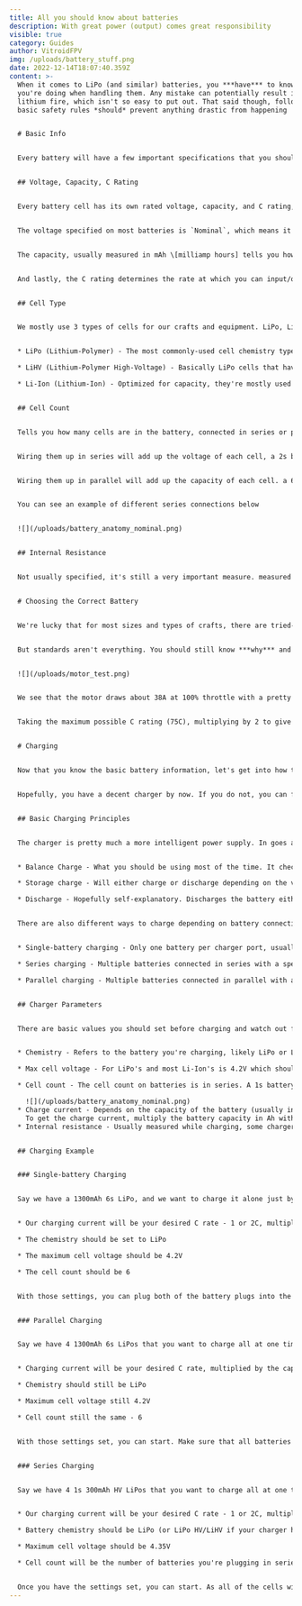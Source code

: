 ```yaml
---
title: All you should know about batteries
description: With great power (output) comes great responsibility
visible: true
category: Guides
author: VitroidFPV
img: /uploads/battery_stuff.png
date: 2022-12-14T18:07:40.359Z
content: >-
  When it comes to LiPo (and similar) batteries, you ***have*** to know what
  you're doing when handling them. Any mistake can potentially result in a
  lithium fire, which isn't so easy to put out. That said though, following
  basic safety rules *should* prevent anything drastic from happening


  # Basic Info


  Every battery will have a few important specifications that you should look out for when buying/using/charging. I'll try to summarize it as best as I can


  ## Voltage, Capacity, C Rating


  Every battery cell has its own rated voltage, capacity, and C rating, these three are pretty much the most important specifications, usually written right on the battery and in the product specifications


  The voltage specified on most batteries is `Nominal`, which means it's like the average voltage throughout the whole voltage range. You'll most often see this listed as 3.7V for most batteries. There's also a `Maximum` and `Minimum` safe voltage. For 3.7V nominal batteries, that is 4.2V and 3.5V in that order. **You should not charge a cell over 4.2V** or it could go up in smoke. **You should not discharge it under 3.5V**, any lower will start to damage the internal chemistry


  The capacity, usually measured in mAh \[milliamp hours] tells you how much current you can draw for an hour until the battery is "empty" and needs to be re-charged. 2000mAh is 2A for one hour, 1A for two hours, or 20A for 1/10th of an hour


  And lastly, the C rating determines the rate at which you can input/output current. `C × Capacity [in Ah] = Current in/out` For charging, you should charge it at 1C, for a 2000mAh battery that would be 2A, 2C for 200mAh would be 4A, and so on. Most batteries should list the output current rate as around 70-120C. Anything above ~75C is technically impossible, so the higher values are often just marketing and/or different ways of measuring the current rate. Make sure to pick a battery that has a current output higher than the maximum draw of all 4 of your motors


  ## Cell Type


  We mostly use 3 types of cells for our crafts and equipment. LiPo, LiHV, and Li-Ion


  * LiPo (Lithium-Polymer) - The most commonly-used cell chemistry type. Can be optimized for both capacity and current output, we're mostly using it for the latter. Usually flat rectangular cells. 4.2V max, 3.7 nominal, 3.5V min

  * LiHV (Lithium-Polymer High-Voltage) - Basically LiPo cells that have been tested not to explode when charged to higher voltages. This higher voltage range can give longer flight times or more power output. 4.35V max, 3.85V nominal, 3.5V min

  * Li-Ion (Lithium-Ion) - Optimized for capacity, they're mostly used for stuff that doesn't need as much current. Radios, goggles, or lightweight/current-efficient crafts. Usually cylindrical cells. Usually 4.2V max (with older cells it may be 4.1V, be careful), 3.7V nominal, 2.8-3V min


  ## Cell Count


  Tells you how many cells are in the battery, connected in series or parallel. A 1s battery is just a singular cell, a 6s battery is 6 cells connected in series, and a 6s2p battery is 12 cells, 6 in series, 2 of those series packs in parallel


  Wiring them up in series will add up the voltage of each cell, a 2s battery will have a max voltage of 8.4V, 6s will be 25.2V


  Wiring them up in parallel will add up the capacity of each cell. a 6s2p 2000mAh battery will be made out of two 1000mAh 6s packs


  You can see an example of different series connections below


  ![](/uploads/battery_anatomy_nominal.png)


  ## Internal Resistance


  Not usually specified, it's still a very important measure. measured in mΩ \[milliohms], it can be used as a rough estimate of battery health, the lower the better. Most modern chargers will measure it while charging, or have a separate mode for its measurement. Under 10mΩ is great, under 20mΩ is fine, above 20 isn't great, and you should retire the battery


  # Choosing the Correct Battery


  We're lucky that for most sizes and types of crafts, there are tried-and-true capacities and cell counts that work best. Say for example, on a 5" freestyle/race quad, you will ideally be running a 1000-1500mAh 6s battery that is rated at least for 75C of current output. Or for a toothpick, you will have a range of different cell counts, usually around 300-600mAh


  But standards aren't everything. You should still know ***why*** and ***how*** those values are selected. The main thing you should watch out for is the maximum current draw. The manufacturer should provide datasheets with motor tests that will show a maximum current draw **per motor.** Obviously, if they're in a quadcopter, you have to multiply that current rating by 4 for each motor to get the total. Let's say a typical 2207 1850kv motor from FlyFish RC that I recently [wrote about](https://vitroidfpv-sv.netlify.app/articles/news-flyfish-flash-volador#flash-motors)


  ![](/uploads/motor_test.png)


  We see that the motor draws about 38A at 100% throttle with a pretty generic 5.1" sized prop and a 6s battery. That gives us approximately 150A of total current draw. This may sound like a lot, but you're not likely to be at 100% throttle all the time, and most batteries can take up to double their C rating for a short period of time. 


  Taking the maximum possible C rating (75C), multiplying by 2 to give us 150C, and thus we need at least a 1000mAh battery to be able to output that 150A of current that's being drawn by the motors. You can of course pick a higher C-rated battery, but as said earlier, anything above ~75C is usually just for marketing. You can also go up in capacity, but there are diminishing returns with extra weight


  # Charging


  Now that you know the basic battery information, let's get into how to charge them without starting a fire. Battery misuse (especially during charging) can easily and very quickly result in a lot of damage. Knowing what you're doing is very important


  Hopefully, you have a decent charger by now. If you do not, you can find a list of some decent ones here (if I remember to put in the link). So, let's get into the basics:


  ## Basic Charging Principles


  The charger is pretty much a more intelligent power supply. In goes a regulated 12-24V from a PSU, and out goes at a set voltage with a set current until the battery is at the set voltage. But you should know that there are a few charging modes that you will inevitably use:


  * Balance Charge - What you should be using most of the time. It checks every cell using the balance plug of the battery and charges each one to the set voltage. A non-balanced battery is a dangerous battery

  * Storage charge - Will either charge or discharge depending on the voltage of the cell to get it down to the set storage voltage. The storage voltage is often times equal to the nominal voltage (3.7V) and is used to preserve the life of the battery

  * Discharge - Hopefully self-explanatory. Discharges the battery either to a set minimum voltage or until 0V to practically kill it. Useful for safely getting rid of old batteries


  There are also different ways to charge depending on battery connection:


  * Single-battery charging - Only one battery per charger port, usually the simplest and safest

  * Series charging - Multiple batteries connected in series with a special series charging board. Usually for 1s batteries, most larger chargers make it somewhat hard to charge these small 1s packs. Plugging 4 1s 300mAh batteries into a series charging board will make it look like a single 4s 300mAh battery to the charger

  * Parallel charging - Multiple batteries connected in parallel with a special parallel charging board. Usually for >2s batteries. Plugging in 4 1300mAh 6s batteries into a parallel charging board will make it look like a single 6s 5200mAh battery to the charger. You have to be very careful to make sure that all batteries are within 0.1V per cell of each other before plugging them in, otherwise they will **violently** equalize


  ## Charger Parameters


  There are basic values you should set before charging and watch out for during charging. Some of these may be repeated from the battery info section, but specified for charging:


  * Chemistry - Refers to the battery you're charging, likely LiPo or Li-Ion, or some other exotic battery you may want to charge

  * Max cell voltage - For LiPo's and most Li-Ion's is 4.2V which should be the default on the charger. The voltage most often printed on batteries is the nominal voltage, but you don't want to enter this as the max cell voltage. It wouldn't cause any harm, but you'd end up with a half-full battery

  * Cell count - The cell count on batteries is in series. A 1s battery has only one cell, 6s has 6 cells, and so on. This is what you enter as the Cell count. See the image below once again for a simple explanation of series connection and its effects on voltage

    ![](/uploads/battery_anatomy_nominal.png)
  * Charge current - Depends on the capacity of the battery (usually in mAh) and the C rate. Also above for the battery info, but I'll throw it here too, specifically for charging: \
    To get the charge current, multiply the battery capacity in Ah with the C rate (ideally use 1C, but you can go higher if time constrained). A 1300mAh battery at 1C will be charged at 1.3A (1.3 × 1), at 2C it'll be 2.6A (1.3 × 2), etc...
  * Internal resistance - Usually measured while charging, some chargers may have a dedicated IR measuring mode. Used as a rough estimate of battery health - Under 10mΩ is great, under 20mΩ is fine, above 20 isn't great, and you should retire the battery


  ## Charging Example


  ### Single-battery Charging


  Say we have a 1300mAh 6s LiPo, and we want to charge it alone just by plugging it right into the charger:


  * Our charging current will be your desired C rate - 1 or 2C, multiplied by the capacity, which gives us 1.3 or 2.6A

  * The chemistry should be set to LiPo

  * The maximum cell voltage should be 4.2V

  * The cell count should be 6


  With those settings, you can plug both of the battery plugs into the charger, and start charging. The charger should stop automatically when all of the cells are full and have been balanced. You can then exit back out of the charging mode, unplug the battery, and go fly!


  ### Parallel Charging


  Say we have 4 1300mAh 6s LiPos that you want to charge all at one time using a parallel charging board:


  * Charging current will be your desired C rate, multiplied by the capacity and the number of batteries, giving us 1.3 (or 2.6A) × 4 = 5.2 (or 10.4A)

  * Chemistry should still be LiPo

  * Maximum cell voltage still 4.2V

  * Cell count still the same - 6


  With those settings set, you can start. Make sure that all batteries are within 0.1V per cell of each other before plugging them in. Plug the parallel charging board into the charger, and then plug all of the batteries in, XT60 first, then all of the balance plugs. Double-check that everything is correct, and you can then charge as you would normally, see above


  ### Series Charging


  Say we have 4 1s 300mAh HV LiPos that you want to charge all at one time using a series charging board:


  * Our charging current will be your desired C rate - 1 or 2C, multiplied by the capacity, which gives us 0.3 or 0.6A

  * Battery chemistry should be LiPo (or LiPo HV/LiHV if your charger has that distinction)

  * Maximum cell voltage should be 4.35V

  * Cell count will be the number of batteries you're plugging in series, in this case 4


  Once you have the settings set, you can start. As all of the cells will act as multiple in one 4s battery, their voltage doesn't need to match, the balancing will take care of that. There is no order of plugging stuff in, and you can charge as normal, see above
---
```

